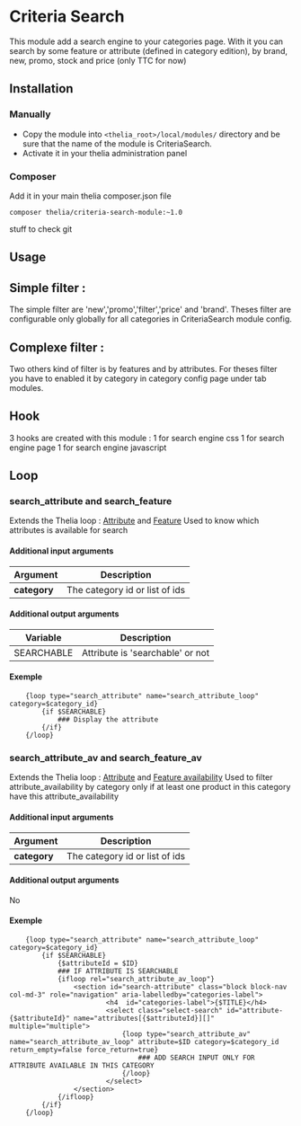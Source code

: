 # Criteria Search

This module add a search engine to your categories page.
With it you can search by some feature or attribute (defined in category edition), by brand, new, promo, stock and price (only TTC for now)

## Installation

### Manually

* Copy the module into ```<thelia_root>/local/modules/``` directory and be sure that the name of the module is CriteriaSearch.
* Activate it in your thelia administration panel

### Composer

Add it in your main thelia composer.json file

```
composer thelia/criteria-search-module:~1.0
```
stuff to check git
## Usage

Simple filter :
---------------

The simple filter are 'new','promo','filter','price' and 'brand'.
Theses filter are configurable only globally for all categories in CriteriaSearch module config.

Complexe filter :
-----------------

Two others kind of filter is by features and by attributes.
For theses filter you have to enabled it by category in category config page under tab modules.


## Hook

3 hooks are created with this module :
1 for search engine css
1 for search engine page
1 for search engine javascript

## Loop

### search_attribute and search_feature

Extends the Thelia loop : [Attribute](http://doc.thelia.net/en/documentation/loop/attribute.html) and [Feature](http://doc.thelia.net/en/documentation/loop/feature.html)
Used to know which attributes is available for search 

#### Additional input arguments

|Argument |Description |
|---      |--- |
|**category** | The category id or list of ids|

#### Additional output arguments

|Variable   |Description |
|---        |--- |
|SEARCHABLE    | Attribute is 'searchable' or not |

#### Exemple
```smarty
    {loop type="search_attribute" name="search_attribute_loop" category=$category_id}
        {if $SEARCHABLE}
            ### Display the attribute
        {/if}
    {/loop}
```

### search_attribute_av and search_feature_av

Extends the Thelia loop : [Attribute](http://doc.thelia.net/en/documentation/loop/attribute_availability.html) and [Feature availability](http://doc.thelia.net/en/documentation/loop/feature_availability.html)
Used to filter attribute_availability by category only if at least one product in this category have this attribute_availability

#### Additional input arguments

|Argument |Description |
|---      |--- |
|**category** | The category id or list of ids|

#### Additional output arguments

No

#### Exemple
```smarty
    {loop type="search_attribute" name="search_attribute_loop" category=$category_id}
        {if $SEARCHABLE}
            {$attributeId = $ID}
            ### IF ATTRIBUTE IS SEARCHABLE
            {ifloop rel="search_attribute_av_loop"}
                <section id="search-attribute" class="block block-nav col-md-3" role="navigation" aria-labelledby="categories-label">
                        <h4  id="categories-label">{$TITLE}</h4>
                        <select class="select-search" id="attribute-{$attributeId}" name="attributes[{$attributeId}][]" multiple="multiple">
                            {loop type="search_attribute_av" name="search_attribute_av_loop" attribute=$ID category=$category_id return_empty=false force_return=true}
                                ### ADD SEARCH INPUT ONLY FOR ATTRIBUTE AVAILABLE IN THIS CATEGORY
                            {/loop}
                        </select>
                </section>
            {/ifloop}
        {/if}
    {/loop}
```

